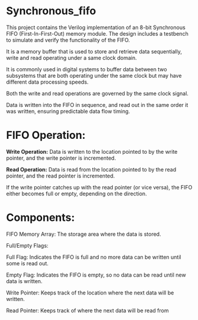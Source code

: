 # Synchronous_fifo
This project contains the Verilog implementation of an 8-bit Synchronous FIFO (First-In-First-Out) memory module. The design includes a testbench to simulate and verify the functionality of the FIFO.

It is a memory buffer that is used to store and retrieve data sequentially, write and read operating under a same clock domain.

It is commonly used in digital systems to buffer data between two subsystems that are both operating under the same clock but may have different data processing speeds.

Both the write and read operations are governed by the same clock signal.

Data is written into the FIFO in sequence, and read out in the same order it was written, ensuring predictable data flow timing.


# FIFO Operation:

**Write Operation:** Data is written to the location pointed to by the write pointer, and the write pointer is incremented.

**Read Operation:**  Data is read from the location pointed to by the read pointer, and the read pointer is incremented.

If the write pointer catches up with the read pointer (or vice versa), the FIFO either becomes full or empty, depending on the direction.

# Components:

FIFO Memory Array: The storage area where the data is stored.

Full/Empty Flags:

Full Flag: Indicates the FIFO is full and no more data can be written until some is read out.

Empty Flag: Indicates the FIFO is empty, so no data can be read until new data is written.

Write Pointer: Keeps track of the location where the next data will be written.

Read Pointer: Keeps track of where the next data will be read from
